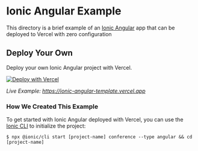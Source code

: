 # Ionic Angular Example

This directory is a brief example of an [Ionic Angular](https://ionicframework.com/docs/angular/overview) app that can be deployed to Vercel with zero configuration

## Deploy Your Own

Deploy your own Ionic Angular project with Vercel.

[![Deploy with Vercel](https://vercel.com/button)](https://vercel.com/new/clone?repository-url=https://github.com/khulnasoft/devkit/tree/main/examples/ionic-angular&template=ionic-angular)

_Live Example: https://ionic-angular-template.vercel.app_

### How We Created This Example

To get started with Ionic Angular deployed with Vercel, you can use the [Ionic CLI](https://ionicframework.com/docs/cli) to initialize the project:

```shell
$ npx @ionic/cli start [project-name] conference --type angular && cd [project-name]
```
